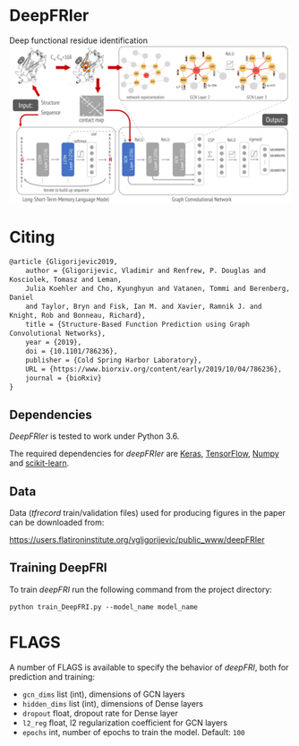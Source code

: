 # DeepFRIer
Deep functional residue identification
<img src="figs/pipeline.png">

# Citing
```
@article {Gligorijevic2019,
	author = {Gligorijevic, Vladimir and Renfrew, P. Douglas and Kosciolek, Tomasz and Leman,
	Julia Koehler and Cho, Kyunghyun and Vatanen, Tommi and Berenberg, Daniel
	and Taylor, Bryn and Fisk, Ian M. and Xavier, Ramnik J. and Knight, Rob and Bonneau, Richard},
	title = {Structure-Based Function Prediction using Graph Convolutional Networks},
	year = {2019},
	doi = {10.1101/786236},
	publisher = {Cold Spring Harbor Laboratory},
	URL = {https://www.biorxiv.org/content/early/2019/10/04/786236},
	journal = {bioRxiv}
}

```
## Dependencies

*DeepFRIer* is tested to work under Python 3.6.

The required dependencies for *deepFRIer* are [Keras](https://keras.io/), [TensorFlow](https://www.tensorflow.org/), [Numpy](http://www.numpy.org/) and [scikit-learn](http://scikit-learn.org/).

## Data

Data (*tfrecord* train/validation files) used for producing figures in the paper can be downloaded from:

https://users.flatironinstitute.org/vgligorijevic/public_www/deepFRIer

## Training DeepFRI
To train *deepFRI* run the following command from the project directory:
```
python train_DeepFRI.py --model_name model_name
```

# FLAGS

A number of FLAGS is available to specify the behavior of *deepFRI*, both for prediction and training:

* `gcn_dims`        list (int), dimensions of GCN layers
* `hidden_dims`	    list (int), dimensions of Dense layers
* `dropout`	    float, dropout rate for Dense layer
* `l2_reg` 	    float, l2 regularization coefficient for GCN layers
* `epochs`          int, number of epochs to train the model. Default: `100`
